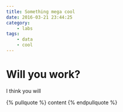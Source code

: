 ```yaml
---
title: Something mega cool
date: 2016-03-21 23:44:25
category:
    - labs
tags:
    - data
    - cool
---
```


# Will you work?

I think you will

{% pullquote %}
content
{% endpullquote %}
